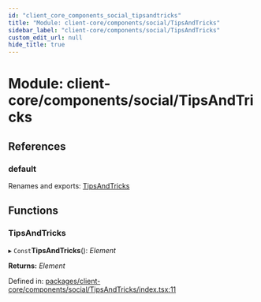 ```yaml
---
id: "client_core_components_social_tipsandtricks"
title: "Module: client-core/components/social/TipsAndTricks"
sidebar_label: "client-core/components/social/TipsAndTricks"
custom_edit_url: null
hide_title: true
---
```


# Module: client-core/components/social/TipsAndTricks

## References

### default

Renames and exports: [TipsAndTricks](client_core_components_social_tipsandtricks.md#tipsandtricks)

## Functions

### TipsAndTricks

▸ `Const`**TipsAndTricks**(): *Element*

**Returns:** *Element*

Defined in: [packages/client-core/components/social/TipsAndTricks/index.tsx:11](https://github.com/xr3ngine/xr3ngine/blob/9d253dc38/packages/client-core/components/social/TipsAndTricks/index.tsx#L11)
